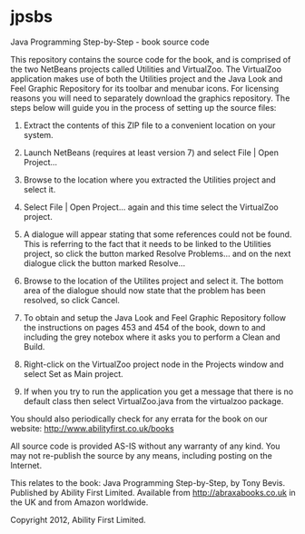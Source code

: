 jpsbs
=====

Java Programming Step-by-Step - book source code

This repository contains the source code for the book, and is comprised of the two NetBeans projects called Utilities and VirtualZoo. The VirtualZoo application makes use of both the Utilities project and the Java Look and Feel Graphic Repository for its toolbar and menubar icons. For licensing reasons you will need to separately download the graphics repository. The steps below will guide you in the process of setting up the source files:


1. Extract the contents of this ZIP file to a convenient location on your system.

2. Launch NetBeans (requires at least version 7) and select File | Open Project...

3. Browse to the location where you extracted the Utilities project and select it.

4. Select File | Open Project... again and this time select the VirtualZoo project.

5. A dialogue will appear stating that some references could not be found. This is referring to the fact that it needs to be linked to the Utilities project, so click the button marked Resolve Problems... and on the next dialogue click the button marked Resolve...

6. Browse to the location of the Utilites project and select it. The bottom area of the dialogue should now state that the problem has been resolved, so click Cancel.

7. To obtain and setup the Java Look and Feel Graphic Repository follow the instructions on pages 453 and 454 of the book, down to and including the grey notebox where it asks you to perform a Clean and Build.

8. Right-click on the VirtualZoo project node in the Projects window and select Set as Main project.

9. If when you try to run the application you get a message that there is no default class then select VirtualZoo.java from the virtualzoo package.


You should also periodically check for any errata for the book on our website:
http://www.abilityfirst.co.uk/books


All source code is provided AS-IS without any warranty of any kind.
You may not re-publish the source by any means, including posting on the Internet.

This relates to the book: Java Programming Step-by-Step, by Tony Bevis. Published by Ability First Limited. Available from http://abraxabooks.co.uk in the UK and from Amazon worldwide.

Copyright 2012, Ability First Limited.
